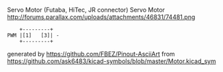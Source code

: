 Servo Motor (Futaba, HiTec, JR connector)
Servo Motor
http://forums.parallax.com/uploads/attachments/46831/74481.png


	    +---------+
	PWM |[1]   [3]| -
	    +---------+


generated by https://github.com/FBEZ/Pinout-AsciiArt from https://github.com/ask6483/kicad-symbols/blob/master/Motor.kicad_sym